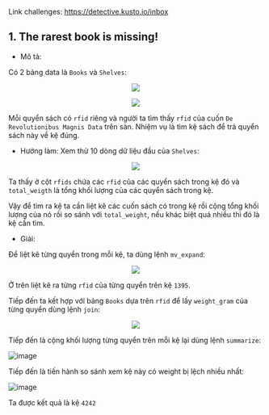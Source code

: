 Link challenges: https://detective.kusto.io/inbox

## 1. The rarest book is missing!

- Mô tả: 

Có 2 bảng data là `Books` và `Shelves`:
<p align="center">
 <img src="https://user-images.githubusercontent.com/91442807/236636652-c92bd703-98dc-45ee-aa43-208645c8459a.png"/>
</p>

<p align="center">
<img src="https://user-images.githubusercontent.com/91442807/236636661-c91e8b73-18e8-4336-b76b-0cd50e9111bc.png">
 </p>

Mỗi quyển sách có `rfid` riêng và người ta tìm thấy `rfid` của cuốn `De Revolutionibus Magnis Data` trên sàn. Nhiệm vụ là tìm kệ sách để trả quyển sách này về kệ đúng.

- Hướng làm:
Xem thử 10 dòng dữ liệu đầu của `Shelves`:
<p align="center">
 <img src="https://user-images.githubusercontent.com/91442807/236636804-d2fb7e6a-8551-4a97-8e9c-591875bcade3.png"/>
</p>


Ta thấy ở cột `rfids` chứa các `rfid` của các quyển sách trong kệ đó và `total_weigth` là tổng khối lượng của các quyển sách trong kệ.

Vậy để tìm ra kệ ta cần liệt kê các cuốn sách có trong kệ rồi cộng tổng khối lượng của nó rồi so sánh với `total_weight`, nếu khác biệt quá nhiều thì đó là kệ cần tìm.

- Giải:

Để liệt kê từng quyển trong mỗi kệ, ta dùng lệnh `mv_expand`:

<p align="center">
 <img src="https://user-images.githubusercontent.com/91442807/236637208-c309ccf1-5f84-43b0-b93c-d73ca4f51d10.png"/>
</p>

Ở trên liệt kê ra từng `rfid` của từng quyển trên kệ `1395`.

Tiếp đến ta kết hợp với bảng `Books` dựa trên `rfid` để lấy `weight_gram` của từng quyển dùng lệnh `join`:

<p align="center">
 <img src="https://user-images.githubusercontent.com/91442807/236637393-7c9fc4cf-be9e-4d0a-ad78-b2dbf9935561.png"/>
</p>

Tiếp đến là cộng khối lượng từng quyển trên mỗi kệ lại dùng lệnh `summarize`:

![image](https://user-images.githubusercontent.com/91442807/236637504-b22d80b9-26bb-476b-abdb-ecf19da4a3bb.png)

Tiếp đến là tiến hành so sánh xem kệ này có weight bị lệch nhiều nhất:

![image](https://user-images.githubusercontent.com/91442807/236637635-1884d855-3c3d-4b90-9a26-001f869c5fc9.png)

Ta được kết quả là kệ `4242`





